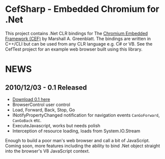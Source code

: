 CefSharp - Embedded Chromium for .Net
=====================================

This project contains .Net CLR bindings for The [Chromium Embedded Framework (CEF)](http://code.google.com/p/chromiumembedded/ "Google Code") by Marshall A. Greenblatt.  The bindings are written in C++/CLI but can be used from any CLR language e.g. C# or VB.  See the CefTest project for an example web browser built using this library.

NEWS
====

2010/12/03 - 0.1 Released 
-------------------------
- [Download 0.1 here](https://github.com/downloads/chillitom/CefSharp/CefSharp-0.1.7z "src, bins and examples")
- BrowserControl user control
- Load, Forward, Back, Stop, Go
- INotifyPropertyChanged notification for navigation events `CanGoForward`, `CanGoBack` etc.
- ExecuteJavascript, works but needs polish
- Interception of resource loading, loads from System.IO.Stream

Enough to build a poor man's web browser and call a bit of JavaScript. Coming soon, more features including the ability to bind .Net object straight into the browser's V8 JavaScript context.
			




